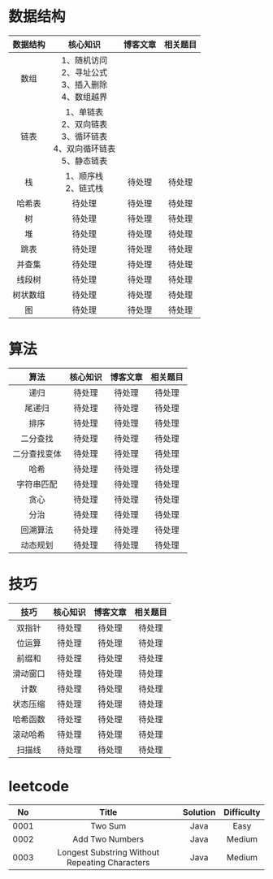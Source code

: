 # 数据结构
| 数据结构 | 核心知识 | 博客文章 | 相关题目 | 
| :------: | :------: | :------: | :------: | 
| 数组 | 1、随机访问<br>2、寻址公式<br>3、插入删除<br>4、数组越界<br> |  |  |
| 链表 | 1、单链表<br>2、双向链表<br>3、循环链表<br>4、双向循环链表<br>5、静态链表 |  |  |
| 栈 | 1、顺序栈<br>2、链式栈<br> | 待处理 | 待处理 |
| 哈希表 | 待处理 | 待处理 | 待处理 |
| 树 | 待处理 | 待处理 | 待处理 |
| 堆 | 待处理 | 待处理 | 待处理 |
| 跳表 | 待处理 | 待处理 | 待处理 |
| 并查集 | 待处理 | 待处理 | 待处理 |
| 线段树 | 待处理 | 待处理 | 待处理 |
| 树状数组 | 待处理 | 待处理 | 待处理 |
| 图 | 待处理 | 待处理 | 待处理 |

# 算法
| 算法 | 核心知识 | 博客文章 | 相关题目 | 
| :------: | :------: | :------: | :------: | 
| 递归 | 待处理 | 待处理 | 待处理 |
| 尾递归 | 待处理 | 待处理 | 待处理 |
| 排序 | 待处理 | 待处理 | 待处理 |
| 二分查找 | 待处理 | 待处理 | 待处理 |
| 二分查找变体 | 待处理 | 待处理 | 待处理 |
| 哈希 | 待处理 | 待处理 | 待处理 |
| 字符串匹配 | 待处理 | 待处理 | 待处理 |
| 贪心 | 待处理 | 待处理 | 待处理 |
| 分治 | 待处理 | 待处理 | 待处理 |
| 回溯算法 | 待处理 | 待处理 | 待处理 |
| 动态规划 | 待处理 | 待处理 | 待处理 |

# 技巧
| 技巧 | 核心知识 | 博客文章 | 相关题目 | 
| :------: | :------: | :------: | :------: | 
| 双指针 | 待处理 | 待处理 | 待处理 |
| 位运算 | 待处理 | 待处理 | 待处理 |
| 前缀和 | 待处理 | 待处理 | 待处理 |
| 滑动窗口 | 待处理 | 待处理 | 待处理 |
| 计数 | 待处理 | 待处理 | 待处理 |
| 状态压缩 | 待处理 | 待处理 | 待处理 |
| 哈希函数 | 待处理 | 待处理 | 待处理 |
| 滚动哈希 | 待处理 | 待处理 | 待处理 |
| 扫描线 | 待处理 | 待处理 | 待处理 |

# leetcode
| No | Title | Solution | Difficulty | 
| :------: | :------: | :------: | :------: | 
| 0001 | Two Sum | Java | Easy |
| 0002 | Add Two Numbers | Java | Medium |
| 0003 | Longest Substring Without Repeating Characters | Java | Medium |

